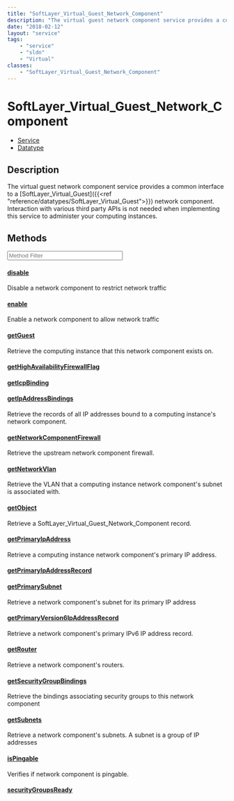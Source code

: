 ```yaml
---
title: "SoftLayer_Virtual_Guest_Network_Component"
description: "The virtual guest network component service provides a common interface to a [SoftLayer_Virtual_Guest]({{<ref 'reference... "
date: "2018-02-12"
layout: "service"
tags:
    - "service"
    - "sldn"
    - "Virtual"
classes:
    - "SoftLayer_Virtual_Guest_Network_Component"
---
```

# SoftLayer_Virtual_Guest_Network_Component
<div id='service-datatype'>
    <ul id='sldn-reference-tabs'>
    <li id='service'> <a href='/reference/services/SoftLayer_Virtual_Guest_Network_Component' >Service</a></li>    <li id='datatype'> <a href='/reference/datatypes/SoftLayer_Virtual_Guest_Network_Component' >Datatype</a></li>
    </ul>
</div>

## Description
The virtual guest network component service provides a common interface to a [SoftLayer_Virtual_Guest]({{<ref "reference/datatypes/SoftLayer_Virtual_Guest">}}) network component. Interaction with various third party APIs is not needed when implementing this service to administer your computing instances. 



        
<div id="properties" class="content service-content">

## Methods

<div class="view-filters">
    <div class="clearfix">
        <div class="search-input-box">
            <input placeholder="Method Filter" onkeyup="titleSearch(inputId='edit-combine', divId='method-div', elementClass='method-row')" 
                type="text" id="edit-combine" value="" size="30" maxlength="128" class="form-text">
        </div>
    </div>
</div>

<div id="method-div">

<div class="method-row">

#### [disable](/reference/services/SoftLayer_Virtual_Guest_Network_Component/disable)
Disable a network component to restrict network traffic
</div>

<div class="method-row">

#### [enable](/reference/services/SoftLayer_Virtual_Guest_Network_Component/enable)
Enable a network component to allow network traffic
</div>

<div class="method-row">

#### [getGuest](/reference/services/SoftLayer_Virtual_Guest_Network_Component/getGuest)
Retrieve the computing instance that this network component exists on.
</div>

<div class="method-row">

#### [getHighAvailabilityFirewallFlag](/reference/services/SoftLayer_Virtual_Guest_Network_Component/getHighAvailabilityFirewallFlag)

</div>

<div class="method-row">

#### [getIcpBinding](/reference/services/SoftLayer_Virtual_Guest_Network_Component/getIcpBinding)

</div>

<div class="method-row">

#### [getIpAddressBindings](/reference/services/SoftLayer_Virtual_Guest_Network_Component/getIpAddressBindings)
Retrieve the records of all IP addresses bound to a computing instance's network component.
</div>

<div class="method-row">

#### [getNetworkComponentFirewall](/reference/services/SoftLayer_Virtual_Guest_Network_Component/getNetworkComponentFirewall)
Retrieve the upstream network component firewall.
</div>

<div class="method-row">

#### [getNetworkVlan](/reference/services/SoftLayer_Virtual_Guest_Network_Component/getNetworkVlan)
Retrieve the VLAN that a computing instance network component's subnet is associated with.
</div>

<div class="method-row">

#### [getObject](/reference/services/SoftLayer_Virtual_Guest_Network_Component/getObject)
Retrieve a SoftLayer_Virtual_Guest_Network_Component record.
</div>

<div class="method-row">

#### [getPrimaryIpAddress](/reference/services/SoftLayer_Virtual_Guest_Network_Component/getPrimaryIpAddress)
Retrieve a computing instance network component's primary IP address.
</div>

<div class="method-row">

#### [getPrimaryIpAddressRecord](/reference/services/SoftLayer_Virtual_Guest_Network_Component/getPrimaryIpAddressRecord)

</div>

<div class="method-row">

#### [getPrimarySubnet](/reference/services/SoftLayer_Virtual_Guest_Network_Component/getPrimarySubnet)
Retrieve a network component's subnet for its primary IP address
</div>

<div class="method-row">

#### [getPrimaryVersion6IpAddressRecord](/reference/services/SoftLayer_Virtual_Guest_Network_Component/getPrimaryVersion6IpAddressRecord)
Retrieve a network component's primary IPv6 IP address record.
</div>

<div class="method-row">

#### [getRouter](/reference/services/SoftLayer_Virtual_Guest_Network_Component/getRouter)
Retrieve a network component's routers.
</div>

<div class="method-row">

#### [getSecurityGroupBindings](/reference/services/SoftLayer_Virtual_Guest_Network_Component/getSecurityGroupBindings)
Retrieve the bindings associating security groups to this network component
</div>

<div class="method-row">

#### [getSubnets](/reference/services/SoftLayer_Virtual_Guest_Network_Component/getSubnets)
Retrieve a network component's subnets. A subnet is a group of IP addresses
</div>

<div class="method-row">

#### [isPingable](/reference/services/SoftLayer_Virtual_Guest_Network_Component/isPingable)
Verifies if network component is pingable.
</div>

<div class="method-row">

#### [securityGroupsReady](/reference/services/SoftLayer_Virtual_Guest_Network_Component/securityGroupsReady)

</div>
</div>

</div>


